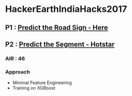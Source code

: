 # HackerEarthIndiaHacks2017

## P1 : [Predict the Road Sign - Here](https://www.hackerearth.com/problem/machine-learning/predict-the-road-sign-1/)

## P2 : [Predict the Segment - Hotstar](https://www.hackerearth.com/problem/machine-learning/predict-the-segment-hotstar/)

### AIR : 46

### Approach

- Minimal Feature Engineering
- Training on XGBoost
